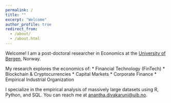 ```yaml
---
permalink: /
title: ""
excerpt: "Welcome"
author_profile: true
redirect_from:
  - /about/
  - /about.html
---
```


Welcome! I am a post-doctoral researcher in Economics at the [University of Bergen](https://www.uib.no/econ]
), Norway.

<p></p> 
My research explores the economics of:
*   Financial Technology (FinTech)  
*   Blockchain & Cryptocurrencies  
*   Capital Markets  
*   Corporate Finance  
*   Empirical Industrial Organization  

I specialize in the empirical analysis of massively large datasets using R, Python, and SQL. You can reach me at [anantha.divakaruni@uib.no](anantha.divakarun@uib.no).
